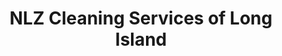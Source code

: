 ---
title: "NLZ Cleaning Services of Long Island"
url: /bayside/nlz-cleaning-services-of-long-island/
shop: laundry
---
